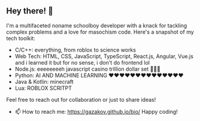 ## Hey there! 👋

I'm a multifaceted noname schoolboy developer with a knack for tackling complex problems and a love for masochism code. Here's a snapshot of my tech toolkit:

- C/C++: everything, from roblox to science works
- Web Tech: HTML, CSS, JavaScript, TypeScript, React.js, Angular, Vue.js and i learned it but for no sense, i don't do frontend lol
- Node.js: eeeeeeeeh javascript casino trillion dollar set 🤑🤑🤑
- Python: AI AND MACHINE LEARNING ❤️❤️❤️❤️❤️❤️❤️❤️❤️❤️❤️❤️❤️❤️
- Java & Kotlin: minecraft
- Lua: ROBLOX SCRITPT

Feel free to reach out for collaboration or just to share ideas!

- 📫 How to reach me: https://gazakov.github.io/bio/
Happy coding!
